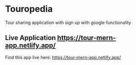 # Touropedia
Tour sharing application with sign up with google functionality

## Live Application <https://tour-mern-app.netlify.app/>
Find this app live here: <https://tour-mern-app.netlify.app/>

